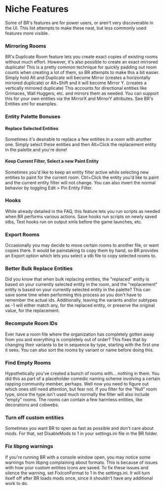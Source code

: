 # Niche Features
Some of BR's features are for power users, or aren't very discoverable in the UI. This list attempts to make these neat, but less commonly used features more visible.

### Mirroring Rooms
BR's Duplicate Room feature lets you create exact copies of existing rooms without much effort. However, it's also possible to create an exact mirrored duplicate! This is a pretty common technique for quickly padding out room counts when creating a lot of them, so BR attempts to make this a bit easier. Simply hold Alt and Duplicate will become Mirror (creates a horizontally mirrored duplicate) or Alt+Shift and it will become Mirror Y. (creates a vertically mirrored duplicate) This accounts for directional entities like Grimaces, Wall Huggers, etc. and mirrors them as needed. You can support this for your own entities via the MirrorX and MirrorY attributes. See BR's Entities xml for examples.

### Entity Palette Bonuses

#### Replace Selected Entities
Sometimes it's desirable to replace a few entities in a room with another one. Simply select these entities and then Alt+Click the replacement entity in the palette and you're done!

#### Keep Current Filter, Select a new Paint Entity
Sometimes you'd like to keep an entity filter active while selecting new entities to paint for the current room. Ctrl+Click the entity you'd like to paint and the current entity filter will not change.
You can also invert the normal behavior by toggling Edit > Pin Entity Filter.

### Hooks
While already detailed in the FAQ, this feature lets you run scripts as needed when BR performs various actions. Save hooks run scripts on newly saved stbs, Test hooks run on output xmls before the game launches, etc.

### Export Rooms
Occasionally you may decide to move certain rooms to another file, or want copies there. It would be painstaking to copy them by hand, so BR provides an Export option which lets you select a stb file to copy selected rooms to.

### Better Bulk Replace Entities
Did you know that when bulk replacing entities, the "replaced" entity is based on your currently selected entity in the room, and the "replacement" entity is based on your currently selected entity in the palette? This can save some time when performing this process as you don't have to remember the actual ids. Additionally, leaving the variants and/or subtypes as -1 will either match any, for the replaced entity, or preserve the original value, for the replacement.

### Recompute Room IDs
Ever have a room file where the organization has completely gotten away from you and everything is completely out of order? This fixes that by changing their variants to be in sequence by type, starting with the first one it sees. You can also sort the rooms by variant or name before doing this.

### Find Empty Rooms
Hypothetically you've created a bunch of rooms with... nothing in them. You did this as part of a placeholder comedic naming scheme involving a certain rapping community member, perhaps. Well now you need to figure out which ones still need attention, but fear not. If you filter for the "Null" room type, since the type isn't used much normally the filter will also include "empty" rooms. The rooms can contain a few harmless entities, like decorations and cobwebs.

### Turn off custom entities
Sometimes you want BR to open as fast as possible and don't care about mods. For that, set DisableMods to 1 in your settings.ini file in the BR folder.

### Fix libpng warnings
If you're running BR with a console window open, you may notice some warnings from libpng complaining about formats. This is because of issues with how your custom entities icons are saved. To fix these issues and silence the warning, set FixIconFormat to 1 in the settings.ini. It will turn itself off after BR loads mods once, since it shouldn't have any additional work to do.
